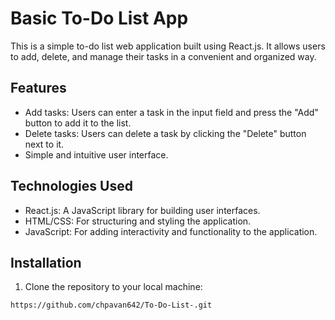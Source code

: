# Basic To-Do List App 

This is a simple to-do list web application built using React.js. It allows users to add, delete, and manage their tasks in a convenient and organized way.

## Features

- Add tasks: Users can enter a task in the input field and press the "Add" button to add it to the list.
- Delete tasks: Users can delete a task by clicking the "Delete" button next to it.
- Simple and intuitive user interface.

## Technologies Used

- React.js: A JavaScript library for building user interfaces.
- HTML/CSS: For structuring and styling the application.
- JavaScript: For adding interactivity and functionality to the application.

## Installation

1. Clone the repository to your local machine:

```bash
https://github.com/chpavan642/To-Do-List-.git




